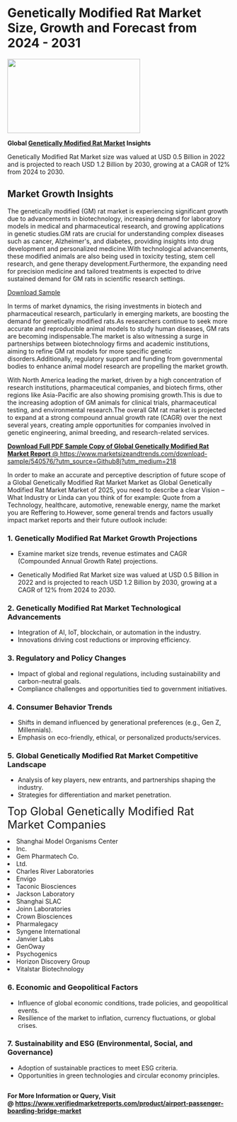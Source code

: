 <H1>Genetically Modified Rat Market Size, Growth and Forecast from 2024 - 2031</H1><img class="aligncenter size-medium wp-image-584254" src="https://thirdeyenews.in/wp-content/uploads/2024/09/Global-Market-Research-300x168.jpeg" alt="" width="300" height="168" /><p><strong>Global&nbsp;<a href="https://www.marketsizeandtrends.com/download-sample/540576/?utm_source=Github8j?utm_medium=218">Genetically Modified Rat Market</a> Insights</strong></p><p>Genetically Modified Rat Market size was valued at USD 0.5 Billion in 2022 and is projected to reach USD 1.2 Billion by 2030, growing at a CAGR of 12% from 2024 to 2030.</p><p><h2>Market Growth Insights</h2> <p>The genetically modified (GM) rat market is experiencing significant growth due to advancements in biotechnology, increasing demand for laboratory models in medical and pharmaceutical research, and growing applications in genetic studies.GM rats are crucial for understanding complex diseases such as cancer, Alzheimer's, and diabetes, providing insights into drug development and personalized medicine.With technological advancements, these modified animals are also being used in toxicity testing, stem cell research, and gene therapy development.Furthermore, the expanding need for precision medicine and tailored treatments is expected to drive sustained demand for GM rats in scientific research settings.</p> <p><a href="#">Download Sample</a></p> <p>In terms of market dynamics, the rising investments in biotech and pharmaceutical research, particularly in emerging markets, are boosting the demand for genetically modified rats.As researchers continue to seek more accurate and reproducible animal models to study human diseases, GM rats are becoming indispensable.The market is also witnessing a surge in partnerships between biotechnology firms and academic institutions, aiming to refine GM rat models for more specific genetic disorders.Additionally, regulatory support and funding from governmental bodies to enhance animal model research are propelling the market growth.</p> <p>With North America leading the market, driven by a high concentration of research institutions, pharmaceutical companies, and biotech firms, other regions like Asia-Pacific are also showing promising growth.This is due to the increasing adoption of GM animals for clinical trials, pharmaceutical testing, and environmental research.The overall GM rat market is projected to expand at a strong compound annual growth rate (CAGR) over the next several years, creating ample opportunities for companies involved in genetic engineering, animal breeding, and research-related services.</p> <p><a href="#"></p><p><span class=""><strong>Download Full PDF Sample Copy of Global Genetically Modified Rat Market Report</strong> @ <a href="https://www.marketsizeandtrends.com/download-sample/540576/?utm_source=Github8j?utm_medium=218" target="_blank">https://www.marketsizeandtrends.com/download-sample/540576/?utm_source=Github8j?utm_medium=218</a></span></p><p>In order to make an accurate and perceptive description of future scope of a Global&nbsp;Genetically Modified Rat Market Market as Global&nbsp;Genetically Modified Rat Market Market of 2025, you need to describe a clear Vision &ndash; What Industry or Linda can you think of for example: Quote from a Technology, healthcare, automotive, renewable energy, name the market you are Reffering to.However, some general trends and factors usually impact market reports and their future outlook include:</p><h3>1.&nbsp;<strong>Genetically Modified Rat Market Growth Projections</strong></h3><ul><li>Examine market size trends, revenue estimates and CAGR (Compounded Annual Growth Rate) projections.</li><li><p>Genetically Modified Rat Market size was valued at USD 0.5 Billion in 2022 and is projected to reach USD 1.2 Billion by 2030, growing at a CAGR of 12% from 2024 to 2030.</p></li></ul><h3>2.&nbsp;<strong>Genetically Modified Rat Market Technological Advancements</strong></h3><ul><li>Integration of AI, IoT, blockchain, or automation in the industry.</li><li>Innovations driving cost reductions or improving efficiency.</li></ul><h3>3.&nbsp;<strong>Regulatory and Policy Changes</strong></h3><ul><li>Impact of global and regional regulations, including sustainability and carbon-neutral goals.</li><li>Compliance challenges and opportunities tied to government initiatives.</li></ul><h3>4.&nbsp;<strong>Consumer Behavior Trends</strong></h3><ul><li>Shifts in demand influenced by generational preferences (e.g., Gen Z, Millennials).</li><li>Emphasis on eco-friendly, ethical, or personalized products/services.</li></ul><h3>5.&nbsp;<strong>Global Genetically Modified Rat Market Competitive Landscape</strong></h3><ul><li>Analysis of key players, new entrants, and partnerships shaping the industry.</li><li>Strategies for differentiation and market penetration.</li></ul><p data-pm-slice="1 1 []"><span style="color: inherit; font-family: inherit; font-size: 25px;">Top Global Genetically Modified Rat Market Companies</span></p><div class="" data-test-id=""><p><li>Shanghai Model Organisms Center</li><li> Inc.</li><li> Gem Pharmatech Co.</li><li> Ltd.</li><li> Charles River Laboratories</li><li> Envigo</li><li> Taconic Biosciences</li><li> Jackson Laboratory</li><li> Shanghai SLAC</li><li> Joinn Laboratories</li><li> Crown Biosciences</li><li> Pharmalegacy</li><li> Syngene International</li><li> Janvier Labs</li><li> GenOway</li><li> Psychogenics</li><li> Horizon Discovery Group</li><li> Vitalstar Biotechnology</li></p></div><h3>6.&nbsp;<strong>Economic and Geopolitical Factors</strong></h3><ul><li>Influence of global economic conditions, trade policies, and geopolitical events.</li><li>Resilience of the market to inflation, currency fluctuations, or global crises.</li></ul><h3>7.&nbsp;<strong>Sustainability and ESG (Environmental, Social, and Governance)</strong></h3><ul><li>Adoption of sustainable practices to meet ESG criteria.</li><li>Opportunities in green technologies and circular economy principles.</li></ul><h2><strong style="font-size: 14px;">For More Information or Query, Visit @&nbsp;</strong><a style="background-color: #ffffff; font-size: 14px;" href="https://www.marketsizeandtrends.com/report/genetically-modified-rat-market/" target="_blank">https://www.verifiedmarketreports.com/product/airport-passenger-boarding-bridge-market</a></h2>